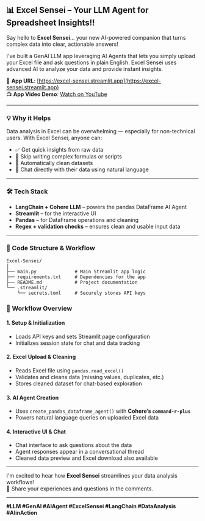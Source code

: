 
## 📊 Excel Sensei – Your LLM Agent for Spreadsheet Insights!!

Say hello to **Excel Sensei**... your new AI-powered companion that turns complex data into clear, actionable answers!

I've built a GenAI LLM app leveraging AI Agents that lets you simply upload your Excel file and ask questions in plain English. Excel Sensei uses advanced AI to analyze your data and provide instant insights.

🔗 **App URL**: [https://excel-sensei.streamlit.app](https://excel-sensei.streamlit.app)  
📺 **App Video Demo**: [Watch on YouTube](https://youtu.be/cxOOpmPXXyE?si=XKOtgLGr98XDAgAq)

---

### 💡 Why it Helps

Data analysis in Excel can be overwhelming — especially for non-technical users. With Excel Sensei, anyone can:

- ✅ Get quick insights from raw data  
- 🚫 Skip writing complex formulas or scripts  
- 🧹 Automatically clean datasets  
- 💬 Chat directly with their data using natural language

---

### 🛠️ Tech Stack

- **LangChain + Cohere LLM** – powers the pandas DataFrame AI Agent  
- **Streamlit** – for the interactive UI  
- **Pandas** – for DataFrame operations and cleaning  
- **Regex + validation checks** – ensures clean and usable input data

---

### 🔧 Code Structure & Workflow
```
Excel-Sensei/
│
├── main.py              # Main Streamlit app logic
├── requirements.txt     # Dependencies for the app
├── README.md            # Project documentation
└── .streamlit/
    └── secrets.toml     # Securely stores API keys
```

### 🧠 Workflow Overview

#### 1. Setup & Initialization
- Loads API keys and sets Streamlit page configuration  
- Initializes session state for chat and data tracking  

#### 2. Excel Upload & Cleaning
- Reads Excel file using `pandas.read_excel()`  
- Validates and cleans data (missing values, duplicates, etc.)  
- Stores cleaned dataset for chat-based exploration  

#### 3. AI Agent Creation
- Uses `create_pandas_dataframe_agent()` with **Cohere’s `command-r-plus`**  
- Powers natural language queries on uploaded Excel data  

#### 4. Interactive UI & Chat
- Chat interface to ask questions about the data  
- Agent responses appear in a conversational thread  
- Cleaned data preview and Excel download also available  

---

I'm excited to hear how **Excel Sensei** streamlines your data analysis workflows!  
💬 Share your experiences and questions in the comments.

---

**#LLM #GenAI #AIAgent #ExcelSensei #LangChain #DataAnalysis #AIinAction**
